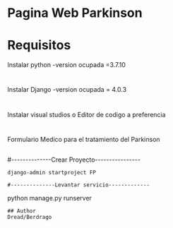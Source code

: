 # Pagina Web Parkinson
# Requisitos
Instalar python -version ocupada =3.7.10
#
Instalar Django -version ocupada = 4.0.3
#
Instalar visual studios o Editor de codigo a preferencia 
#
##
Formulario Medico para el tratamiento del Parkinson
##
#--------------Crear Proyecto----------------
````
django-admin startproject FP
````
````
#--------------Levantar servicio-------------
````
python  manage.py runserver
````
## Author
Dread/Berdrago



